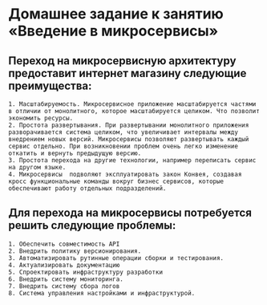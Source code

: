 # Домашнее задание к занятию «Введение в микросервисы»

## Переход на микросервисную архитектуру предоставит интернет магазину следующие преимущества:
	1. Масштабируемость. Микросервисное приложение масштабируется частями в отличии от монолитного, которое масштабируется целиком. Что позволит экономить ресурсы.
	2. Простота развертывания. При развертывании монолитного приложения разворачивается система целиком, что увеличивает интервалы между внедрением новых версий. Микросервисы позволяют развертывать каждый сервис отдельно. При возникновении проблем очень легко изменение откатить и вернуть предыдущую версию.
	3. Простота перехода на другие технологии, например переписать сервис на другом языке.
	4. Микросервисы  подволяют эксплуатировать закон Конвея, создавая кросс функциональные команды вокруг бизнес сервисов, которые обеспечивают работу отдельных подразделений.
	
## Для перехода на микросервисы потребуется решить следующие проблемы:
	1. Обеспечить совместимость API
	2. Внедрить политику версионирования.
	3. Автоматизировать рутинные операции сборки и тестирования.
	4. Актуализировать документацию
	5. Спроектировать инфраструктуру разработки
	6. Внедрить систему мониторинга.
	7. Внедрить систему сбора логов
	8. Система управления настройками и инфраструктурой.


